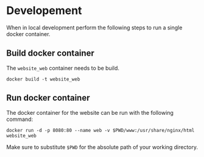 # Developement
When in local development perform the following steps to run a single docker
container.

## Build docker container
The `website_web` container needs to be build.

```shell
docker build -t website_web
```

## Run docker container
The docker container for the website can be run with the following command:

```shell
docker run -d -p 8080:80 --name web -v $PWD/www:/usr/share/nginx/html website_web
```

Make sure to substitute `$PWD` for the absolute path of your working directory.
